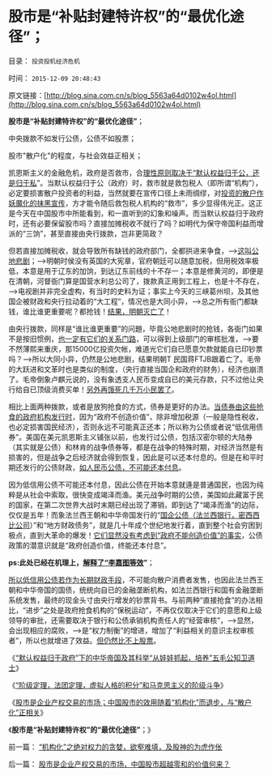 # 股市是“补贴封建特许权”的“最优化途径”；

目录： `投资投机经济危机` 

时间： `2015-12-09 20:48:43` 

原文链接：[http://blog.sina.com.cn/s/blog_5563a64d0102w4ol.html](http://blog.sina.com.cn/s/blog_5563a64d0102w4ol.html)

**股市是“补贴封建特许权”的“最优化途径”**；

中央拨款不如发行公债，公债不如股票；

股市"散户化"的程度，与社会效益正相关；

凯恩斯主义的金融危机，政府是否救市，合[理性原则取决于“默认权益归于公，还是归于私](../../../2015/12/6/“默认权益归于政府”下的科举教育，“从娃娃抓起”.md)”。当默认权益归于公（政府）时，救市就是救包税人（即所谓“机构”），必定要损害散户投资者的利益，当然就要在宣传口径上未雨绸缪，对[投资的散户作妖魔化的抹黑宣传](../../../2015/9/10/指数期货暴露了那些恶意做空中国的特殊利益集团.md)，方才能令随后救包税人机构的“救市”，多少显得伟光正。这正是今天在中国股市中所能看到，和一直听到的幻象和噪声。而当默认权益归于政府时，还有必要保留股市吗？直接加摊税收不就行了吗？如明代为保守帝国利益而增派的“三饷”，甚至直接由央行拨款，岂非更简政？

但若直接加摊税收，就会导致所有缺钱的政府部门，全都拱进来争食，——>[这叫公地悲剧](../../../2014/9/25/只要存在集权，就不可能反腐败，更不可能计算出“腐败的GDP效益”.md)；——>明朝时侯没有英国的大宪章，官府朝廷可以随意加税，但用税效率极低，本意是用于辽东的加饷，到达辽东前线的十不存一；本意是修黄河的，即便是在清朝，河督衙门算是国营水利总公司了，拨款真正用到工程上，也是十不存在，——>电视剧并非完全虚构，有当时的史料为证；事实上今天的三峡葛州坝，及其他国企被财政和央行拉动着的“大工程”，情况也是大同小异，——>总之所有衙门都缺钱，谁比谁更重要呢？都抢钱！[结果，明朝灭亡了](../../../2013/12/7/明朝皇帝对国家和财税的影响，如万历皇帝.md)！

由央行拨款，同样是“谁比谁更重要”的问題，毕竟公地悲剧时的抢钱，各衙门如果不是按旧惯例，[也一定有它们的关系门路](../../../2013/3/28/华西村成功的关系学，是否中华国学的软实力？.md)，可以得到上级部门的审核批准，——>要不然薄熙来重庆，那15000亿投资欠帐，难道光它们自已愿意欠款就能自已印钞票吗？——>所以大同小异，仍然是公地悲剧，结果明朝T
民国蒋FTJB跟着亡了。毛帝的大跃进和文革时也是类似的制度，（央行直接当国企和政府的财务），经济也崩溃了。毛帝倒象卢麒元说的，没有象透支人民币变成自已的美元存款，只不过他让央行给自已顶级消费买单！[另外再饿死几千万小民罢了](../../../2010/4/24/后工业化时代应该从1933年真正开始.md)。

相比上面两种拨款，或者是放狗抢食的方式，债券是更好的办法。[当债券由这些抢食的政府机构发行时](../../../2015/11/10/让地方财政自行破产，是中国任何“正面”改革不可迂回的要道；.md)，因为“政府不创造价值”，除非增加税源（一般是隐性税收，也必定损害国民经济），否则永远不可能真正还本；所以称为公债或者说“低信用债券”。美国在美元凯恩斯主义铺张以前，也发行过公债，包括汉密尔顿的大陆券（其实就是公债）和林肯的战争债券等，都是在战争的特殊时期，对经济当然是有损害的，但是战争之后经济就会得到恢复，因此是可以还本付息的。但是在和平时期还发行的公债财政，[如人民币公债，不可能还本付息](../../../2015/11/8/政府公债和融资平台，是中华凯恩斯主义的最主力；.md)。

因为低信用公债不可能还本付息，因此公债在开始本意就逄是普通国民，也因为纯粹是从社会中索取，很快变成竭泽而渔。美元战争时期的公债，美国如此藏富于民的国家，在第二次世界大战时末期已经出现了滞销，即到达了“竭泽而渔”的边际，仅仅是五年！而象法兰西王朝和中华帝国发行的“[国企公债（法兰西银行，密西西比公司](../../../2015/5/11/从约翰.劳的金融创新，对比今天“混合经济”.md)）”和“地方财政债务”，就是几十年成个世纪地发行着，直到整个社会穷困到极点，直到大革命的爆发！[它们显然没有考虑到“政府不能创造价值”的事实](../../../2009/6/19/计划经济创造财富吗？.md)，公债政策的潜意识就是“政府创造价值，终能还本付息”。

**ps:此处已经在机理上，[解释了“李嘉图等效](../../../2009/12/3/什么是财富？货币天生是国库券.md)”**；

[所以低信用公债若作为长期财政手段](../../../2015/11/6/“有毒资产”含义就是“低信用”，所谓泡沫，及高杠杆.md)，不可能向散户消费者发售，也因此法兰西王朝和中华帝国的国债，统统向自已的金融垄断机构，如法兰西银行和国有金融垄断系统发售，最终的现金头寸由央行增发的钞票背书。与前两种“直接抢食”的办法相比，“进步”之处是政府抢食机构的“保税运动”，不再仅仅取决于它们的意愿和上级领导的审批，还需要取决于银行和公债承销机构责任人的“经营审核”，——>显然，会出现相应的腐败，——>是“权力制衡”的增进，增加了“利益相关的意识主权审核者”，所以也就增进了效益。[但仍然比不上股票](../../../2015/10/16/凯恩斯主义在本质上，是对夕阳行业的补贴，.md)。

《[“默认权益归于政府”下的中华帝国及其科举“从娃娃抓起，培养”五毛公知卫道士](../../../2015/12/6/“默认权益归于政府”下的科举教育，“从娃娃抓起”.md)》

《[“阶级定理，法团定理，虚拟人格的积分”和马克思主义的阶级斗争](../../../2015/12/7/“阶级定理，法团定理，虚拟人格的积分”和“阶级斗争”.md)》

《[股市是企业产权交易的市场；中国股市的效用随着“机构化”而退步，与“散户化”正相关](../../../2015/12/8/股市是企业产权交易的市场，中国股市超越零和的价值何来？.md)》

《**股市是“补贴封建特许权”的“最优化途径”**；》

前一篇： [“机构化”之绝对权力的贪婪，欲壑难填，及股神的为虎作伥](../../../2015/12/12/“机构化”之绝对权力的贪婪，欲壑难填，及股神的为虎作伥.md)

后一篇： [股市是企业产权交易的市场，中国股市超越零和的价值何来？](../../../2015/12/8/股市是企业产权交易的市场，中国股市超越零和的价值何来？.md)

